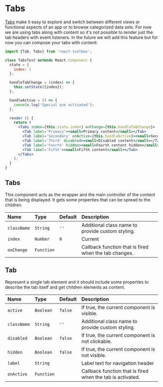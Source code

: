 # Tabs

[Tabs](https://www.google.com/design/spec/components/tabs.html) make it easy to explore and switch between different views or functional aspects of an app or to browse categorized data sets. For now we are using tabs along with content so it's not possible to render just the tab headers with event listeners. In the future we will add this feature but for now you can compose your tabs with content:

<!-- example -->
```jsx
import {Tab, Tabs} from 'react-toolbox';

class TabsTest extends React.Component {
  state = {
    index: 1
  };

  handleTabChange = (index) => {
    this.setState({index});
  };

  handleActive = () => {
    console.log('Special one activated');
  };

  render () {
    return (
      <Tabs index={this.state.index} onChange={this.handleTabChange}>
        <Tab label='Primary'><small>Primary content</small></Tab>
        <Tab label='Secondary' onActive={this.handleActive}><small>Secondary content</small></Tab>
        <Tab label='Third' disabled><small>Disabled content</small></Tab>
        <Tab label='Fourth' hidden><small>Fourth content hidden</small></Tab>
        <Tab label='Fifth'><small>Fifth content</small></Tab>
      </Tabs>
    );
  }
}
```

## Tabs

This component acts as the wrapper and the main controller of the content that is being displayed. It gets some properties that can be spread to the children.

| Name              | Type          | Default         | Description|
|:-----|:-----|:-----|:-----|
| `className`     | `String`        | `''`            | Additional class name to provide custom styling.|
| `index`         | `Number`        | `0`             | Current <Tab> |
| `onChange`      | `Function`      |                 | Callback function that is fired when the tab changes.

## Tab

Represent a single tab element and it should include some properties to describe the tab itself and get children elements as content.

| Name              | Type          | Default         | Description|
|:-----|:-----|:-----|:-----|
| `active`        | `Boolean`       | `false`         | If true, the current component is visible.|
| `className`     | `String`        | `''`            | Additional class name to provide custom styling.|
| `disabled`      | `Boolean`       | `false`         | If true, the current component is not clickable.|
| `hidden`        | `Boolean`       | `false`         | If true, the current component is not visible.|
| `label`         | `String`        |                 | Label text for navigation header |
| `onActive`      | `Function`      |                 | Callback function that is fired when the tab is activated. |
